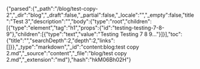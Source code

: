 {"parsed":{"_path":"/blog/test-copy-2","_dir":"blog","_draft":false,"_partial":false,"_locale":"","_empty":false,"title":"Test 3","description":"","body":{"type":"root","children":[{"type":"element","tag":"h1","props":{"id":"testing-testing-7-8-9"},"children":[{"type":"text","value":"Testing Testing 7 8 9..."}]}],"toc":{"title":"","searchDepth":2,"depth":2,"links":[]}},"_type":"markdown","_id":"content:blog:test copy 2.md","_source":"content","_file":"blog/test copy 2.md","_extension":"md"},"hash":"hkM06Bh02H"}